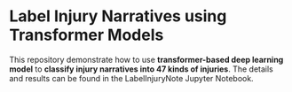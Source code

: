 # Label Injury Narratives using Transformer Models
This repository demonstrate how to use **transformer-based deep learning model** to **classify injury narratives into 47 kinds of injuries**. The details and results can be found in the LabelInjuryNote Jupyter Notebook.
